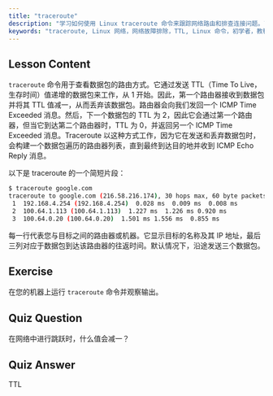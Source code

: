 ```yaml
---
title: "traceroute"
description: "学习如何使用 Linux traceroute 命令来跟踪网络路由和排查连接问题。了解 TTL 和数据包路由，适合初学者。"
keywords: "traceroute, Linux 网络，网络故障排除，TTL, Linux 命令，初学者，教程"
---
```


## Lesson Content

`traceroute` 命令用于查看数据包的路由方式。它通过发送 TTL（Time To Live，生存时间）值递增的数据包来工作，从 1 开始。因此，第一个路由器接收到数据包并将其 TTL 值减一，从而丢弃该数据包。路由器会向我们发回一个 ICMP Time Exceeded 消息。然后，下一个数据包的 TTL 为 2，因此它会通过第一个路由器，但当它到达第二个路由器时，TTL 为 0，并返回另一个 ICMP Time Exceeded 消息。Traceroute 以这种方式工作，因为它在发送和丢弃数据包时，会构建一个数据包遍历的路由器列表，直到最终到达目的地并收到 ICMP Echo Reply 消息。

以下是 traceroute 的一个简短片段：

```bash
$ traceroute google.com
traceroute to google.com (216.58.216.174), 30 hops max, 60 byte packets
 1  192.168.4.254 (192.168.4.254)  0.028 ms  0.009 ms  0.008 ms
 2  100.64.1.113 (100.64.1.113)  1.227 ms  1.226 ms 0.920 ms
 3  100.64.0.20 (100.64.0.20)  1.501 ms 1.556 ms  0.855 ms
```

每一行代表您与目标之间的路由器或机器。它显示目标的名称及其 IP 地址，最后三列对应于数据包到达该路由器的往返时间。默认情况下，沿途发送三个数据包。

## Exercise

在您的机器上运行 `traceroute` 命令并观察输出。

## Quiz Question

在网络中进行跳跃时，什么值会减一？

## Quiz Answer

TTL
